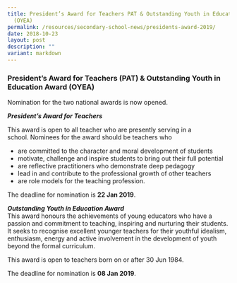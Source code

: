 ```yaml
---
title: President’s Award for Teachers PAT & Outstanding Youth in Education Award
  (OYEA)
permalink: /resources/secondary-school-news/presidents-award-2019/
date: 2018-10-23
layout: post
description: ""
variant: markdown
---
```

### President’s Award for Teachers (PAT) & Outstanding Youth in Education Award (OYEA)

Nomination for the two national awards is now opened.

**_President’s Award for Teachers_**

This award is open to all teacher who are presently serving in a school. Nominees for the award should be teachers who

*   are committed to the character and moral development of students
*   motivate, challenge and inspire students to bring out their full potential
*   are reflective practitioners who demonstrate deep pedagogy
*   lead in and contribute to the professional growth of other teachers
*   are role models for the teaching profession.


The deadline for nomination is **22 Jan 2019**.

**_Outstanding Youth in Education Award_**  
This award honours the achievements of young educators who have a passion and commitment to teaching, inspiring and nurturing their students. It seeks to recognise excellent younger teachers for their youthful idealism, enthusiasm, energy and active involvement in the development of youth beyond the formal curriculum.

This award is open to teachers born on or after 30 Jun 1984. 

The deadline for nomination is **08 Jan 2019**.